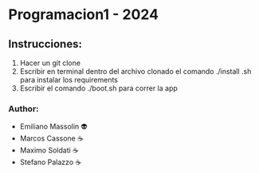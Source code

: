 # Programacion1 - 2024
## Instrucciones:
1. Hacer un git clone 
2. Escribir en terminal dentro del archivo clonado el comando ./install .sh para instalar los requirements
3. Escribir el comando ./boot.sh para correr la app

### Author: 
* Emiliano Massolin :alien:
* Marcos Cassone :coffee:
* Maximo Soldati :coffee:
* Stefano Palazzo :coffee:


